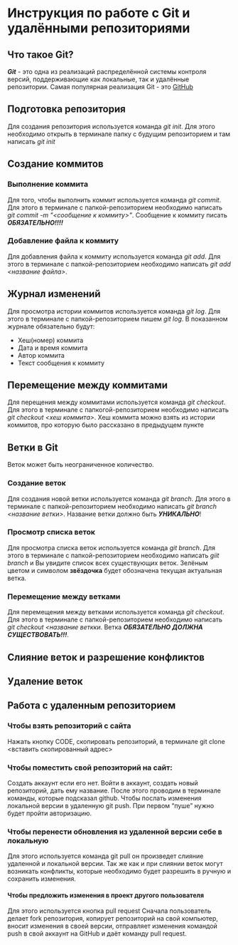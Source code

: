 # Инструкция по работе с Git и удалёнными репозиториями

## Что такое Git?
***Git*** - это одна из реализаций распределённой системы контроля версий, поддерживающие как локальные, так и удалённые репозитории. Самая популярная реализация Git - это [GitHub](https://github.com)

## Подготовка репозитория
Для создания репозитория используется команда *git init*. Для этого необходимо открыть в терминале папку с будущим репозиторием и там написать *git init*

## Создание коммитов

### Выполнение коммита
Для того, чтобы выполнить коммит используется команда *git commit*. Для этого в терминале с папкой-репозиторием необходимо написать *git commit -m "<сообщение к коммиту>"*. Сообщение к коммиту писать ***ОБЯЗАТЕЛЬНО!!!!***

### Добавление файла к коммиту
Для добавления файла к коммиту используется команда *git add*. Для этого в терминале с папкой-репозиторием необходимо написать *git add <название файла>*.

## Журнал изменений
Для просмотра истории коммитов используется команда *git log*. Для этого в терминале с папкой-репозиторием пишем *git log*. В показанном журнале обязательно будут:
* Хеш(номер) коммита
* Дата и время коммита
* Автор коммита
* Текст сообщения к коммиту

## Перемещение между коммитами
Для перещения между коммитами используется команда *git checkout*. Для этого в терминале с папкогой-репозиторием необходимо написать *git checkout <хеш коммита>*. Хеш коммита можно взять из истории коммитов, про которую было рассказано в предыдущем пункте

## Ветки в Git

Веток может быть неограниченное количество.

### Создание веток
Для создания новой ветки используется команда *git branch*. Для этого в терминале с папкой-репозиторием необходимо написать *git branch <название ветки>*. Название ветки должно быть ***УНИКАЛЬНО***!

### Просмотр списка веток
Для просмотра списка веток используется команда *git branch*. Для этого в терминале с папкой-репозиторием необходимо написать *giit branch* и Вы увидите список всех существующих веток. Зелёным цветом и символом **звёздочка** будет обозначена текущая актуальная ветка.

### Перемещение между ветками
Для перемещения между ветками используется команда *git checkout*. Для этого в терминале с папкой-репозиторием необходимо написать *git checkout <название веткки*. Ветка ***ОБЯЗАТЕЛЬНО ДОЛЖНА СУЩЕСТВОВАТЬ!!!***. 

## Слияние веток и разрешение конфликтов

## Удаление веток

## Работа с удаленным репозиторием

### Чтобы взять репозиторий с сайта

Нажать кнопку CODE, скопировать репозиторий, в терминале git clone <вставить скопированный адрес>

### Чтобы поместить свой репозиторий на сайт:

Создать аккаунт если его нет. Войти в аккаунт, создать новый репозиторий, дать ему название. После этого проводим в терминале команды, которые подсказал github. Чтобы послать изменения локальной версии в удаленную git push. При первом “пуше” нужно будет пройти авторизацию. 

### Чтобы перенести обновления из удаленной версии себе в локальную

Для этого используется команда git pull он произведет слияние удаленной и локальной версии. Так же как и при слиянии веток могут возникать конфликты, которые необходимо будет разрешить в ручную и сохранить изменения.

#### Чтобы предложить изменения в проект другого пользователя

Для этого используется кнопка pull request
Сначала пользователь делает fork репозитория, копирует репозиторий на свой компьютер, вносит изменения в своей версии, отправляет изменения командой push в свой аккаунт на GitHub и даёт команду pull request.

